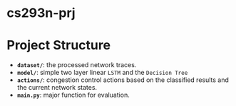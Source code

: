 # cs293n-prj
# Project Structure
+ **`dataset/`**: the processed network traces.
+ **`model/`**: simple two layer linear `LSTM` and the `Decision Tree`
+ **`actions/`**: congestion control actions based on the classified results and the current network states.
+ **`main.py`**: major function for evaluation.
